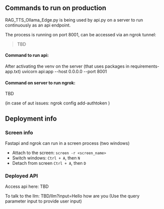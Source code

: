## Commands to run on production

RAG_TTS_Ollama_Edge.py is being used by api.py on a server to run continuously as an api endpoint.

The process is running on port 8001, can be accessed via an ngrok tunnel:
> TBD

#### Command to run api:
After activating the venv on the server (that uses packages in requirements-app.txt)
uvicorn api:app --host 0.0.0.0 --port 8001

#### Command on server to run ngrok:
TBD

(in case of aut issues:
ngrok config add-authtoken <authtoken>)


## Deployment info
### Screen info
Fastapi and ngrok can run in a screen process (two windows)
- Attach to the screen:
`screen -r <screen_name>`
- Switch windows:
`Ctrl + A`, then `N`
- Detach from screen
`Ctrl + A`, then `D`

### Deployed API
Access api here:
TBD

To talk to the llm:
TBD/llm?input=Hello how are you
(Use the query parameter input to provide user input)
